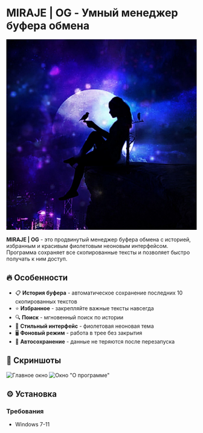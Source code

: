 # MIRAJE | OG - Умный менеджер буфера обмена

![Логотип MIRAJE](icon.png)

**MIRAJE | OG** - это продвинутый менеджер буфера обмена с историей, избранным и красивым фиолетовым неоновым интерфейсом. Программа сохраняет все скопированные тексты и позволяет быстро получать к ним доступ.

## 🔥 Особенности

- 📋 **История буфера** - автоматическое сохранение последних 10 скопированных текстов
- ⭐ **Избранное** - закрепляйте важные тексты навсегда
- 🔍 **Поиск** - мгновенный поиск по истории
- 🎨 **Стильный интерфейс** - фиолетовая неоновая тема
- 🖥️ **Фоновый режим** - работа в трее без закрытия
- 📅 **Автосохранение** - данные не теряются после перезапуска

## 📸 Скриншоты

![Главное окно](screenshots/main_window.png)
![Окно "О программе"](screenshots/about.png)

## ⚙️ Установка

### Требования

- Windows 7-11 

